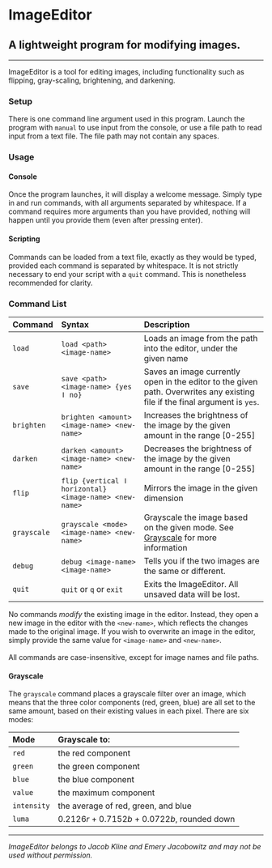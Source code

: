 # ImageEditor

## A lightweight program for modifying images.

---
ImageEditor is a tool for editing images,
including functionality such as flipping, gray-scaling, brightening, and darkening.

### Setup

There is one command line argument used in this program. Launch the program with `manual` to use
input from the console,
or use a file path to read input from a text file. The file path may not contain any spaces.

### Usage

#### Console

Once the program launches, it will display a welcome message. Simply type in and run commands, with
all arguments separated by whitespace.
If a command requires more arguments than you have provided, nothing will happen until you provide
them (even after pressing enter).

#### Scripting

Commands can be loaded from a text file, exactly as they would be typed, provided each command is
separated by whitespace.
It is not strictly necessary to end your script with a `quit` command. This is nonetheless recommended for clarity.

### Command List

| Command     | Syntax                                                 | Description                                                                                                                 |
|:------------|:-------------------------------------------------------|:----------------------------------------------------------------------------------------------------------------------------|
| `load `     | `load <path> <image-name>`                             | Loads an image from the path into the editor, under the given name                                                          |
| `save`      | `save <path> <image-name> {yes ǀ no}`                  | Saves an image currently open in the editor to the given path. Overwrites any existing file if the final argument is `yes`. |
| `brighten`  | `brighten <amount> <image-name> <new-name>`            | Increases the brightness of the image by the given amount in the range [0-255]                                              |
| `darken`    | `darken <amount> <image-name> <new-name>`              | Decreases the brightness of the image by the given amount in the range [0-255]                                              |
| `flip`      | `flip {vertical ǀ horizontal} <image-name> <new-name>` | Mirrors the image in the given dimension                                                                                    |
| `grayscale` | `grayscale <mode> <image-name> <new-name>`             | Grayscale the image based on the given mode. See [Grayscale](#Grayscale) for more information                               |
| `debug`     | `debug <image-name> <image-name>`                      | Tells you if the two images are the same or different.                                                                      |
| `quit`      | `quit` or `q` or `exit`                                | Exits the ImageEditor. All unsaved data will be lost.                                                                       |

No commands *modify* the existing image in the editor. Instead, they open a new image in the editor
with the `<new-name>`,
which reflects the changes made to the original image. If you wish to overwrite an image in the
editor, simply provide the same value for `<image-name>` and `<new-name>`.
<br>
<br>
All commands are case-insensitive, except for image names and file paths.

#### Grayscale

The `grayscale` command places a grayscale filter over an image, which means that the three color
components
(red, green, blue) are all set to the same amount, based on their existing values in each pixel.
There are six modes:

| Mode        | Grayscale to:                                   |
|:------------|:------------------------------------------------|
| `red`       | the red component                               |
| `green`     | the green component                             |
| `blue`      | the blue component                              |
| `value`     | the maximum component                           |
| `intensity` | the average of red, green, and blue             |
| `luma`      | 0.2126*r* + 0.7152*b* + 0.0722*b*, rounded down |

---
*ImageEditor belongs to Jacob Kline and Emery Jacobowitz and may not be used without permission.*